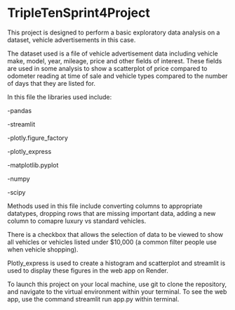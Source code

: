 # TripleTenSprint4Project
This project is designed to perform a basic exploratory data analysis on a dataset, vehicle advertisements in this case.

The dataset used is a file of vehicle advertisement data including vehicle make, model, year, mileage, price and other fields of interest. These fields are used in some analysis to show a scatterplot of price compared to odometer reading at time of sale and vehicle types compared to the number of days that they are listed for.

In this file the libraries used include:

  -pandas
  
  -streamlit
  
  -plotly.figure_factory
  
  -plotly_express
  
  -matplotlib.pyplot
  
  -numpy
  
  -scipy


Methods used in this file include converting columns to appropriate datatypes, dropping rows that are missing important data, adding a new column to comapre luxury vs standard vehicles.

There is a checkbox that allows the selection of data to be viewed to show all vehicles or vehicles listed under $10,000 (a common filter people use when vehicle shopping).

Plotly_express is used to create a histogram and scatterplot and streamlit is used to display these figures in the web app on Render.

To launch this project on your local machine, use git to clone the repository, and navigate to the virtual environment within your terminal. To see the web app, use the command streamlit run app.py within terminal.
